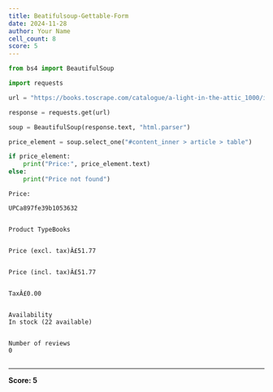 ```yaml
---
title: Beatifulsoup-Gettable-Form
date: 2024-11-28
author: Your Name
cell_count: 8
score: 5
---
```


```python
from bs4 import BeautifulSoup
```


```python
import requests
```


```python
url = "https://books.toscrape.com/catalogue/a-light-in-the-attic_1000/index.html"
```


```python
response = requests.get(url)
```


```python
soup = BeautifulSoup(response.text, "html.parser")
```


```python
price_element = soup.select_one("#content_inner > article > table")
```


```python
if price_element:
    print("Price:", price_element.text)
else:
    print("Price not found")
```

    Price: 
    
    UPCa897fe39b1053632
    
    
    Product TypeBooks
    
    
    Price (excl. tax)Â£51.77
    
    
    Price (incl. tax)Â£51.77
    
    
    TaxÂ£0.00
    
    
    Availability
    In stock (22 available)
    
    
    Number of reviews
    0
    
    



```python

```


---
**Score: 5**
